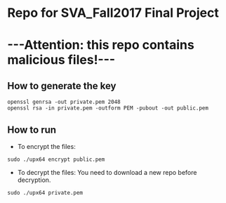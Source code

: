 # Repo for SVA_Fall2017 Final Project
# ---Attention: this repo contains malicious files!---
## How to generate the key
```
openssl genrsa -out private.pem 2048
openssl rsa -in private.pem -outform PEM -pubout -out public.pem
```

## How to run
- To encrypt the files:
```
sudo ./upx64 encrypt public.pem
```
- To decrypt the files:
You need to download a new repo before decryption.
```
sudo ./upx64 private.pem
```
